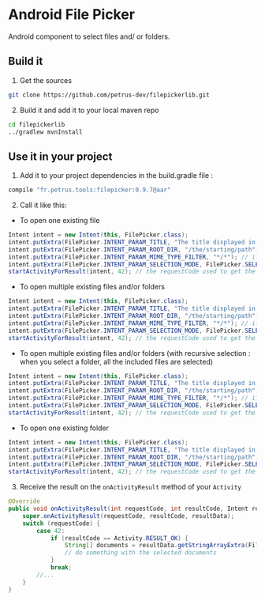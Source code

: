 # Android File Picker #
Android component to select files and/ or folders.

## Build it ##
1. Get the sources
```bash
git clone https://github.com/petrus-dev/filepickerlib.git
```
2. Build it and add it to your local maven repo
```bash
cd filepickerlib
../gradlew mvnInstall
```

## Use it in your project ##
1. Add it to your project dependencies in the build.gradle file :
```groovy
compile "fr.petrus.tools:filepicker:0.9.7@aar"
```
2. Call it like this:
* To open one existing file
```java
Intent intent = new Intent(this, FilePicker.class);
intent.putExtra(FilePicker.INTENT_PARAM_TITLE, "The title displayed in the file picker");
intent.putExtra(FilePicker.INTENT_PARAM_ROOT_DIR, "/the/starting/path");
intent.putExtra(FilePicker.INTENT_PARAM_MIME_TYPE_FILTER, "*/*"); // if you want to select audio files only : "audio/*"
intent.putExtra(FilePicker.INTENT_PARAM_SELECTION_MODE, FilePicker.SELECTION_MODE_SINGLE_FILE);
startActivityForResult(intent, 42); // the requestCode used to get the results (see below)
```
* To open multiple existing files and/or folders
```java
Intent intent = new Intent(this, FilePicker.class);
intent.putExtra(FilePicker.INTENT_PARAM_TITLE, "The title displayed in the file picker");
intent.putExtra(FilePicker.INTENT_PARAM_ROOT_DIR, "/the/starting/path");
intent.putExtra(FilePicker.INTENT_PARAM_MIME_TYPE_FILTER, "*/*"); // if you want to select audio files only : "audio/*"
intent.putExtra(FilePicker.INTENT_PARAM_SELECTION_MODE, FilePicker.SELECTION_MODE_MULTIPLE);
startActivityForResult(intent, 42); // the requestCode used to get the results (see below) 
```
* To open multiple existing files and/or folders (with recursive selection : when you select a folder, all the included files are selected)
```java
Intent intent = new Intent(this, FilePicker.class);
intent.putExtra(FilePicker.INTENT_PARAM_TITLE, "The title displayed in the file picker");
intent.putExtra(FilePicker.INTENT_PARAM_ROOT_DIR, "/the/starting/path");
intent.putExtra(FilePicker.INTENT_PARAM_MIME_TYPE_FILTER, "*/*"); // if you want to select audio files only : "audio/*"
intent.putExtra(FilePicker.INTENT_PARAM_SELECTION_MODE, FilePicker.SELECTION_MODE_MULTIPLE_RECURSIVE);
startActivityForResult(intent, 42); // the requestCode used to get the results (see below) 
```
* To open one existing folder
```java
Intent intent = new Intent(this, FilePicker.class);
intent.putExtra(FilePicker.INTENT_PARAM_TITLE, "The title displayed in the file picker");
intent.putExtra(FilePicker.INTENT_PARAM_ROOT_DIR, "/the/starting/path");
intent.putExtra(FilePicker.INTENT_PARAM_SELECTION_MODE, FilePicker.SELECTION_MODE_SINGLE_DIR);
startActivityForResult(intent, 42); // the requestCode used to get the results (see below)
```
3. Receive the result on the `onActivityResult` method of your `Activity`
```java
@Override
public void onActivityResult(int requestCode, int resultCode, Intent resultData) {
    super.onActivityResult(requestCode, resultCode, resultData);
    switch (requestCode) {
        case 42:
            if (resultCode == Activity.RESULT_OK) {
                String[] documents = resultData.getStringArrayExtra(FilePicker.INTENT_RESULT_FILES);
                // do something with the selected documents
            }
            break;
        //...
    }
}
```